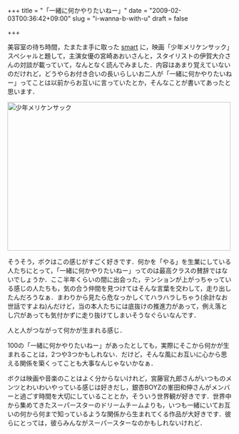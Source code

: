 +++
title = "「一緒に何かやりたいねー」"
date = "2009-02-03T00:36:42+09:00"
slug = "i-wanna-b-with-u"
draft = false

+++

<p>美容室の待ち時間，たまたま手に取った <a href="http://tkj.jp/smart/" title="宝島社のファッション誌　smart スマート">smart</a> に，映画「少年メリケンサック」スペシャルと題して，主演女優の宮崎あおいさんと，スタイリストの伊賀大介さんの対談が載っていて，なんとなく読んでみました．内容はあまり覚えていないのだけれど，どうやらお付き合いの長いらしいお二人が「一緒に何かやりたいねー」ってことは以前からお互いに言っていたとか，そんなことが書いてあったと思います．</p>
<p><a href="http://www.flickr.com/photos/june29/3214966625/" title="少年メリケンサック by june29, on Flickr"><img src="http://farm4.static.flickr.com/3349/3214966625_1cff192315.jpg" width="500" height="334" alt="少年メリケンサック" /></a></p>
<p>そうそう，ボクはこの感じがすごく好きです．何かを「やる」を生業にしている人たちにとって，「一緒に何かやりたいねー」ってのは最高クラスの賛辞ではないでしょうか．ここ半年くらいの間に出会った，テンションが上がっちゃっている感じの人たちも，気の合う仲間を見つけてはそんな言葉を交わして，走り出したんだろうなぁ．まわりから見たら危なっかしくてハラハラしちゃう(余計なお世話ですよね)んだけど，当の本人たちには底抜けの推進力があって，例え落とし穴があっても気付かずに走り抜けてしまいそうなぐらいなんです．</p>
<p>人と人がつながって何かが生まれる感じ．</p>
<p>100の「一緒に何かやりたいねー」があったとしても，実際にそこから何かが生まれることは，2つや3つかもしれない．だけど，そんな風にお互いに心から思える関係を築くってことも大事なんじゃないかなぁ．</p>
<p>ボクは映画や音楽のことはよく分からないけれど，宮藤官九郎さんがいつものメンツとわいわいやっている感じは好きだし，銀杏BOYZの峯田和伸さんがメンバーと過ごす時間を大切にしていることとか，そういう世界観が好きです．世界中から集めてきたスーパースターのドリームチームよりも，いつも一緒にいてお互いの何から何まで知っているような関係から生まれてくる作品が大好きです．彼らにとっては，彼らみんながスーパースターなのかもしれないけれど．</p>
